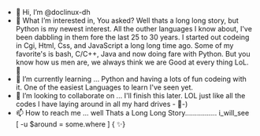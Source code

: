 - 👋 Hi, I’m @doclinux-dh
- 👀 What I’m interested in, You asked? Well thats a long long story, but Python is my newest interest. All the outher languages I know
    about, I've been dabbling in them fore the last 25 to 30 years. I started out codeing in Cgi, Html, Css, and JavaScript a long long time ago.
    Some of my favorite's is bash, C/C++, Java and now doing fare with Python. But you know how us men are, we always think we are Good at every thing LoL. 👀
- 🌱 I’m currently learning ... Python and having a lots of fun codeing with it. One of the easiest Languages to learn I've seen yet.
- 💞️ I’m looking to collaborate on ... I'll finish this later. LOL just like all the codes I have laying around in all my hard drives - 👀-)
- 📫 How to reach me ... well Thats a Long Long Story................
      i_will_see [  -u $around = some.where ] {
      ✨}

<!---
doclinux-dh/doclinux-dh is a ✨ special ✨ repository because its `README.md` (this file) appears on your GitHub profile.
You can click the Preview link to take a look at your changes.
--->
